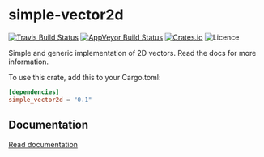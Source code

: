 # simple-vector2d
[![Travis Build Status](https://img.shields.io/travis/LFalch/simple-vector2d.svg?style=flat-square)](https://travis-ci.org/LFalch/simple-vector2d)
[![AppVeyor Build Status](https://ci.appveyor.com/api/projects/status/github/LFalch/simple-vector2d?branch=master&svg=true)](https://ci.appveyor.com/project/LFalch/simple-vector2d)
[![Crates.io](https://img.shields.io/crates/v/simple-vector2d.svg?style=flat-square)](https://crates.io/crates/simple-vector2d)
![Licence](https://img.shields.io/crates/l/simple-vector2d.svg?style=flat-square)

Simple and generic implementation of 2D vectors.
Read the docs for more information.

To use this crate, add this to your Cargo.toml:
```toml
[dependencies]
simple_vector2d = "0.1"
```

## Documentation

[Read documentation](http://lfalch.github.io/simple-vector2d/simple_vector2d/)
